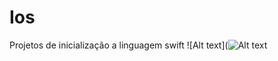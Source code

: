 # Ios
Projetos de inicialização a linguagem swift
![Alt text](![Alt text](http://full/path/to/img.jpg "Optional title")
